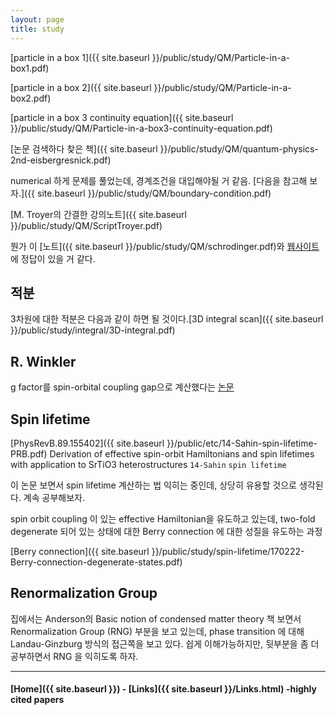 ```yaml
---
layout: page
title: study
---
```




[particle in a box 1]({{ site.baseurl }}/public/study/QM/Particle-in-a-box1.pdf)



[particle in a box 2]({{ site.baseurl }}/public/study/QM/Particle-in-a-box2.pdf)

[particle in a box 3 continuity equation]({{ site.baseurl }}/public/study/QM/Particle-in-a-box3-continuity-equation.pdf)


[논문 검색하다 찾은 책]({{ site.baseurl }}/public/study/QM/quantum-physics-2nd-eisbergresnick.pdf)


numerical 하게 문제를 풀었는데, 경계조건을 대입해야될 거 같음. [다음을 참고해 보자.]({{ site.baseurl }}/public/study/QM/boundary-condition.pdf)


[M. Troyer의 간결한 강의노트]({{ site.baseurl }}/public/study/QM/ScriptTroyer.pdf)

뭔가 이 [노트]({{ site.baseurl }}/public/study/QM/schrodinger.pdf)와 [웹사이트](http://www.physics.usyd.edu.au/teach_res/mp/quantum/)에 정답이 있을 거 같다.

적분
---
3차원에 대한 적분은 다음과 같이 하면 될 것이다.[3D integral scan]({{ site.baseurl }}/public/study/integral/3D-integral.pdf)


R. Winkler
---

g factor를 spin-orbital coupling gap으로 계산했다는 [논문](https://journals.aps.org/pr/abstract/10.1103/PhysRev.114.90)

Spin lifetime
---

[PhysRevB.89.155402]({{ site.baseurl }}/public/etc/14-Sahin-spin-lifetime-PRB.pdf) Derivation of effective spin-orbit Hamiltonians and spin lifetimes with application to SrTiO3 heterostructures `14-Sahin` `spin lifetime`

이 논문 보면서 spin lifetime 계산하는 법 익히는 중인데, 상당히 유용할 것으로 생각된다.
계속 공부해보자.

spin orbit coupling 이 있는 effective Hamiltonian을 유도하고 있는데, two-fold degenerate 되어 있는 상태에 대한 Berry connection 에 대한 성질을 유도하는 과정

[Berry connection]({{ site.baseurl }}/public/study/spin-lifetime/170222-Berry-connection-degenerate-states.pdf)



Renormalization Group
---

집에서는 Anderson의 Basic notion of condensed matter theory 책 보면서 Renormalization Group (RNG) 부분을 보고 있는데, phase transition 에 대해 Landau-Ginzburg 방식의 접근쪽을 보고 있다. 쉽게 이해가능하지만, 뒷부분을 좀 더 공부하면서 RNG 을 익히도록 하자.






---


#### [Home]({{ site.baseurl }}) - [Links]({{ site.baseurl }}/Links.html) -highly cited papers
